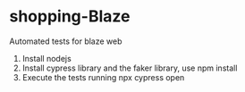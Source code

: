 # shopping-Blaze
Automated tests for blaze web

1. Install nodejs
2. Install cypress library and the faker library, use npm install 
3. Execute the tests running npx cypress open
